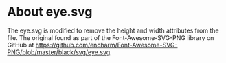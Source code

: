 # About eye.svg
The eye.svg is modified to remove the height and width attributes from the file. 
The original found as part of the Font-Awesome-SVG-PNG library on GitHub at 
https://github.com/encharm/Font-Awesome-SVG-PNG/blob/master/black/svg/eye.svg.
